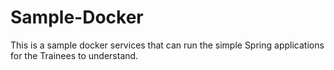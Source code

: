 # Sample-Docker
This is a sample docker services that can run the simple Spring applications for the Trainees to understand.
